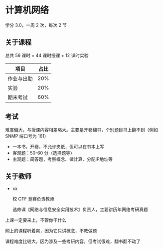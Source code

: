 # 计算机网络

学分 3.0，一周 2 次，每次 2 节

## 关于课程

总共 56 课时 = 44 课时授课 + 12 课时实验


| 项目       | 占比 |
| ---------- | ---- |
| 作业与出勤 | 20%  |
| 实验       | 20%  |
| 期末考试   | 60%  |

## 考试

难度偏大，与授课内容相差略大。主要是开卷翻书，个别题目书上翻不到（例如 SNMP 端口号为 161）

- 一本书，开卷，不允许夹纸，但可以在书本上写
- 客观题：50-60 分（选择题等）
- 主观题：简答题，考察概念、做计算、分配IP地址等

## 关于教师

- xx

  校 CTF 竞赛负责教师

  选修课《网络与信息安全实用技术》负责人，主要讲历年网络考研真题

上课一定要来上，不管你干什么

网上的课程听着爽，因为它只讲概念，不教做题

课程难度比较大，因为涉及一些考研内容，但考试很难，翻书翻不动了
